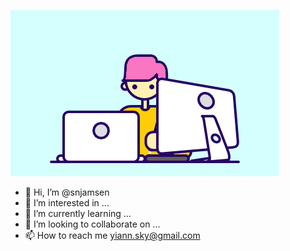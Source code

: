 ![alt-text](https://github.com/snjamsen/snjamsen/blob/main/my.gif?raw=true)
- 👋 Hi, I’m @snjamsen
- 👀 I’m interested in ...
- 🌱 I’m currently learning ...
- 💞 I’m looking to collaborate on ...
- 📫 How to reach me yiann.sky@gmail.com

<!---
snjamsen/snjamsen is a ✨ special ✨ repository because its `README.md` (this file) appears on your GitHub profile.
You can click the Preview link to take a look at your changes.
--->
